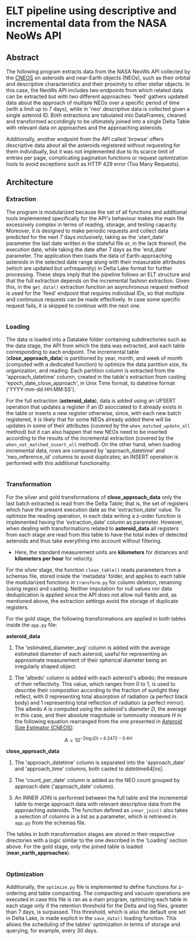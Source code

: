# **ELT pipeline using descriptive and incremental data from the NASA NeoWs API**

## Abstract

The following program extracts data from the NASA NeoWs API collected by the [CNEOS](http://neo.jpl.nasa.gov) on asteroids and near-Earth objects (NEOs), such as their orbital and descriptive characteristics and their proximity to other stellar objects. In this case, the NeoWs API includes two endpoints from which related data can be extracted but with two different approaches: 'feed' gathers updated data about the approach of multiple NEOs over a specific period of time (with a limit up to 7 days), while in 'neo' descriptive data is collected given a single asteroid ID. Both extractions are tabulated into DataFrames, cleaned and transformed accordingly to be ultimately joined into a single Delta Table with relevant data on approaches and the approaching asteroids.

Additionally, another endpoint from the API called 'browse' offers descriptive data about all the asteroids registered without requesting for them individually, but it was not implemented due to its scarce limit of entries per page, complicating pagination functions or request optimization tools to avoid exceptions such as HTTP 429 error (Too Many Requests).

## Architecture

### Extraction

The program is modularized because the set of all functions and additional tools implemented specifically for the API's behaviour makes the main file excessively complex in terms of reading, storage, and testing capacity. Moreover, it is designed to make periodic requests and collect data predicted for the next 7 days inclusively, taking as the 'start_date' parameter the last date written in the stateful file or, in the lack thereof, the execution date, while taking the date after 7 days as the 'end_date' parameter. The application then loads the data of Earth-approaching asteroids in the selected date range along with their measurable attributes (which are updated but unfrequently) in Delta Lake format for further processing. These steps imply that the pipeline follows an ELT structure and that the full extraction depends on the incremental fashion extraction. Given this, in the `get_data()` extraction function an asynchronous request method is used for the 'feed' endpoint that requires individual IDs, so that multiple and continuous requests can be made effectively. In case some specific request fails, it is skipped to continue with the next one.

#

### Loading

The data is loaded into a Datalake folder containing subdirectories such as the data stage, the API from which the data was extracted, and each table corresponding to each endpoint. The incremental table (**close_approach_data**) is partitioned by year, month, and week of month (computed with a dedicated function) to optimize the data partition size, its organization, and reading. Each partition column is extracted from the 'approach_datetime' column, created in the table's extraction from casting 'epoch_date_close_approach', in Unix Time format, to datetime format ('YYYY-mm-dd HH:MM:SS').

For the full extraction (**asteroid_data**), data is added using an UPSERT operation that updates a register if an ID asocciated to it already exists in the table or inserts a new register otherwise, since, with each new batch registered, it is likely that for some NEOs already added there will be updates in some of their attributes (covered by the `when_matched_update_all` method) but it can also happen that new NEOs need to be inserted according to the results of the incremental extraction (covered by the `when_not_matched_insert_all` method). On the other hand, when loading incremental data, rows are compared by 'approach_datetime' and 'neo_reference_id' columns to avoid duplicates; an INSERT operation is performed with this additional functionality.

#

### Transformation

For the silver and gold transformations of **close_approach_data** only the last batch extracted is read from the Delta Table; that is, the set of registers which have the present execution date as the 'extraction_date' value. To optimize the reading operation, in each data writing a z-order function is implemented having the 'extraction_date' column as parameter. However, when dealing with transformations related to **asteroid_data** all registers from each stage are read from this table to have the total index of detected asteroids and thus take everything into account without filtering.

- Here, the standard measurement units are **kilometers** for distances and **kilometers per hour** for velocity.

For the silver stage, the function `clean_table()` reads parameters from a schemas file, stored inside the 'metadata' folder, and applies to each table the modularized functions in `transform.py` for column deletion, renaming (using regex) and casting. Neither imputation for null values nor data deduplication is applied since the API does not allow null fields and, as mentioned above, the extraction settings avoid the storage of duplicate registers.

For the gold stage, the following transformations are applied in both tables inside the `app.py` file:

**asteroid_data**
1. The 'estimated_diameter_avg' column is added with the average estimated diameter of each asteroid, useful for representing an approximate measurement of their spherical diameter being an irregularly shaped object.

2. The 'albedo' column is added with each asteroid's albedo; the measure of their reflectivity. This value, which ranges from 0 to 1, is used to describe their composition according to the fraction of sunlight they reflect, with 0 representing total absorption of radiation (a perfect black body) and 1 representing total reflection of radiation (a perfect mirror). The albedo $A$ is computed using the asteroid's diameter $D$, the average in this case, and their absolute magnitude or luminosity measure $H$ in the following equation rearranged from the one presented in [Asteroid Size Estimator (CNEOS)](https://cneos.jpl.nasa.gov/tools/ast_size_est.html):

$$A=10^{-2\log(D) + 6.2472 - 0.4H}$$

**close_approach_data**
1. The 'approach_datetime' column is separated into the 'approach_date' and 'approach_time' columns, both casted to _datetime64[ns]_.

2. The 'count_per_date' column is added as the NEO count grouped by approach date ('approach_date' column).

3. An INNER JOIN is performed between the full table and the incremental table to merge approach data with relevant descriptive data from the approaching asteroids. The function defined as `inner_join()` also takes a selection of columns in a list as a parameter, which is retrieved in `app.py` from the schemas file.

The tables in both transformation stages are stored in their respective directories with a logic similar to the one described in the 'Loading' section above. For the gold stage, only the joined table is loaded (**near_earth_approaches**).

#

### Optimization

Additionally, the `optimize.py` file is implemented to define functions for z-ordering and table compacting. The compacting and vacuum operations are executed in case this file is ran as a main program, optimizing each table in each stage only if the retention threshold for the Delta and log files, greater than 7 days, is surpassed. This threshold, which is also the default one set in Delta Lake, is made explicit in the `save_data()` loading function. This allows the scheduling of the tables' optimization in terms of storage and querying, for example, every 30 days.